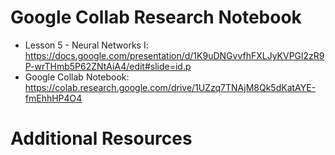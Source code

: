 # Google Collab Research Notebook
- Lesson 5 - Neural Networks I: https://docs.google.com/presentation/d/1K9uDNGvvfhFXLJyKVPGl2zR9P-wrTHmb5P62ZNtAiA4/edit#slide=id.p
- Google Collab Notebook: https://colab.research.google.com/drive/1UZzq7TNAjM8Qk5dKatAYE-fmEhhHP4O4

# Additional Resources
